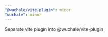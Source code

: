 ```yaml
---
"@wuchale/vite-plugin": minor
"wuchale": minor
---
```


Separate vite plugin into @wuchale/vite-plugin
